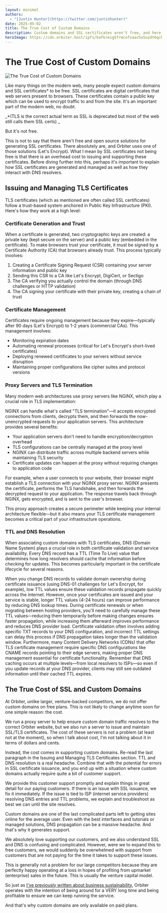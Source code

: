 ```yaml
---
layout: minimal
authors:
  - "[Justin Hunter](https://twitter.com/justinhunter)"
date: 2025-05-02
title: The True Cost of Custom Domains
description: Custom domains and SSL certificates aren't free, and here's why.
heroImage: https://cdn.orbiter.host/ipfs/bafkreig5frmcofvaav5o5uzdt6qchbpa2zzfmu42kf3rbmr3d6hsorgmx4
---
```

# The True Cost of Custom Domains

![The True Cost of Custom Domains](https://cdn.orbiter.host/ipfs/bafkreig5frmcofvaav5o5uzdt6qchbpa2zzfmu42kf3rbmr3d6hsorgmx4)

Like many things on the modern web, many people expect custom domains and SSL certificates* to be free. SSL certificates are digital certificates that web servers present to browsers. These certificates contain a public key which can be used to encrypt traffic to and from the site. It's an important part of the modern web, no doubt. 

_*(TLS is the correct actual term as SSL is deprecated but most of the web still calls them SSL certs) _

But it's not free. 

This is not to say that there aren't free and open source solutions for generating SSL certificates. There absolutely are, and Orbiter uses one of those solutions (Let's Encrypt). What I mean by SSL certificates not being free is that there is an overhead cost to issuing and supporting these certificates. Before diving further into this, perhaps it's important to explain how SSL certificates are generated and managed as well as how they interact with DNS resolvers. 

## Issuing and Managing TLS Certificates

TLS certificates (which as mentioned are often called SSL certificates) follow a trust-based system anchored in Public Key Infrastructure (PKI). Here's how they work at a high level:

### Certificate Generation and Trust

When a certificate is generated, two cryptographic keys are created: a private key (kept secure on the server) and a public key (embedded in the certificate). To make browsers trust your certificate, it must be signed by a Certificate Authority (CA) that browsers already trust. This process typically involves:

1. Creating a Certificate Signing Request (CSR) containing your server information and public key
2. Sending this CSR to a CA like Let's Encrypt, DigiCert, or Sectigo
3. The CA verifying you actually control the domain (through DNS challenges or HTTP validation)
4. The CA signing your certificate with their private key, creating a chain of trust

### Certificate Management

Certificates require ongoing management because they expire—typically after 90 days (Let's Encrypt) to 1-2 years (commercial CAs). This management involves:

- Monitoring expiration dates
- Automating renewal processes (critical for Let's Encrypt's short-lived certificates)
- Deploying renewed certificates to your servers without service disruption
- Maintaining proper configurations like cipher suites and protocol versions

### Proxy Servers and TLS Termination

Many modern web architectures use proxy servers like NGINX, which play a crucial role in TLS implementation:

NGINX can handle what's called "TLS termination"—it accepts encrypted connections from clients, decrypts them, and then forwards the now-unencrypted requests to your application servers. This architecture provides several benefits:

- Your application servers don't need to handle encryption/decryption overhead
- TLS configurations can be centrally managed at the proxy level
- NGINX can distribute traffic across multiple backend servers while maintaining TLS security
- Certificate updates can happen at the proxy without requiring changes to application code

For example, when a user connects to your website, their browser might establish a TLS connection with your NGINX proxy server. NGINX presents the certificate, performs the TLS handshake, and then forwards the decrypted request to your application. The response travels back through NGINX, gets encrypted, and is sent to the user's browser.

This proxy approach creates a secure perimeter while keeping your internal architecture flexible—but it also means your TLS certificate management becomes a critical part of your infrastructure operations.

### TTL and DNS Resolution

When associating custom domains with TLS certificates, DNS (Domain Name System) plays a crucial role in both certificate validation and service availability. Every DNS record has a TTL (Time To Live) value that determines how long resolvers should cache that information before checking for updates. This becomes particularly important in the certificate lifecycle for several reasons.

When you change DNS records to validate domain ownership during certificate issuance (using DNS-01 challenges for Let's Encrypt, for example), low TTL values ensure these validation records propagate quickly across the internet. However, once your certificates are issued and your service is stable, longer TTL values (4-24 hours) can improve performance by reducing DNS lookup times. During certificate renewals or when migrating between hosting providers, you'll need to carefully manage these TTL values—reducing them temporarily before making changes ensures faster propagation, while increasing them afterward improves performance and reduces DNS provider load. Certificate validation often involves adding specific TXT records to your DNS configuration, and incorrect TTL settings can delay this process if DNS propagation takes longer than the validation window. Furthermore, many Content Delivery Networks (CDNs) that offer TLS certificate management require specific DNS configurations like CNAME records pointing to their edge servers, making proper DNS management essential for certificate functionality. Remember that DNS caching occurs at multiple levels—from local resolvers to ISPs—so even if you update records at your DNS provider, clients may still see outdated information until their cached TTL expires.

## The True Cost of SSL and Custom Domains

At Orbiter, unlike larger, venture-backed competitors, we do not offer custom domains on free plans. This is not likely to change anytime soon for one simple reason: the cost.

We run a proxy server to help ensure custom domain traffic resolves to the correct Orbiter website, but we also run a server to issue and maintain SSL/TLS certificates. The cost of these servers is not a problem (at least not at the moment), so when I talk about cost, I'm not talking about it in terms of dollars and cents. 

Instead, the cost comes in supporting custom domains. Re-read the last paragraph in the Issuing and Managing TLS Certificates section. TTL and DNS resolution is a real headache. Combine that with the potential for errors in SSL certificate issuance, and you end up with a situation where custom domains actually require quite a bit of customer support. 

We provide this customer support promptly and explain things in great detail for our paying customers. If there is an issue with SSL issuance, we fix it immediately. If the issue is tied to ISP (internet service providers) resolving DNS entries and TTL problems, we explain and troubleshoot as best we can until the site resolves. 

Custom domains are one of the last complicated parts left to getting sites online for the average user. Even with the best interfaces and tutorials or managed solutions, DNS propagation can be a massive headache. And that's why it generates support. 

We absolutely love supporting our customers, and we also understand SSL and DNS is confusing and complicated. However, were we to expand this to free customers, we would suddenly be overwhelmed with support from customers that are not paying for the time it takes to support these issues. 

This is generally not a problem for our large competitors because they are perfectly happy operating at a loss in hopes of profiting from upmarket (enterprise) sales in the future. This is usually the venture capital model. 

So just as [I've previously written about business sustainability](https://orbiter.host/blog/expect-businesses-to-be-sustainable), Orbiter operates with the intention of being around for a VERY long time and being profitable to ensure we can keep running the service. 

And that's why custom domains are only available on paid plans.